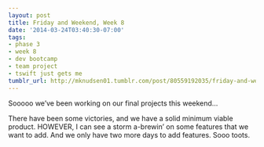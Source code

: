 ```yaml
---
layout: post
title: Friday and Weekend, Week 8
date: '2014-03-24T03:40:30-07:00'
tags:
- phase 3
- week 8
- dev bootcamp
- team project
- tswift just gets me
tumblr_url: http://mknudsen01.tumblr.com/post/80559192035/friday-and-weekend-week-8
---
```

Sooooo we’ve been working on our final projects this weekend…



There have been some victories, and we have a solid minimum viable product. HOWEVER, I can see a storm a-brewin’ on some features that we want to add. And we only have two more days to add features. Sooo toots.

